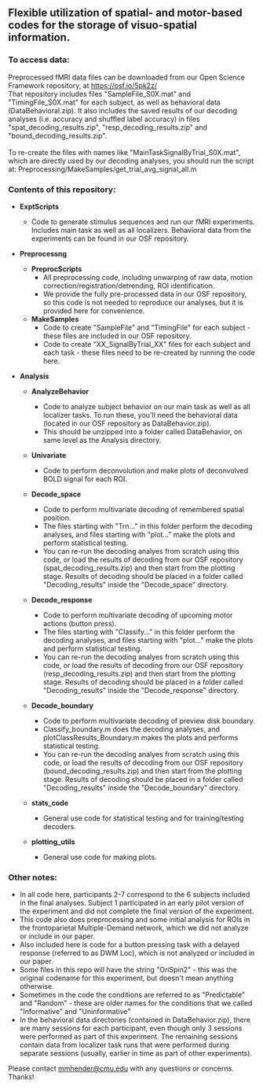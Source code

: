 ## Flexible utilization of spatial- and motor-based codes for the storage of visuo-spatial information.

### To access data:

Preprocessed fMRI data files can be downloaded from our Open Science Framework repository, at https://osf.io/5pk2z/ <br>
That repository includes files "SampleFile_S0X.mat" and "TimingFile_S0X.mat" for each subject, as well as behavioral data (DataBehavioral.zip). It also includes the saved results of our decoding analyses (i.e. accuracy and shuffled label accuracy) in files "spat_decoding_results.zip", "resp_decoding_results.zip" and "bound_decoding_results.zip". <br> <br>
To re-create the files with names like "MainTaskSignalByTrial_S0X.mat", which are directly used by our decoding analyses, you should run the script at:
Preprocessing/MakeSamples/get_trial_avg_signal_all.m

### Contents of this repository:

- <b>ExptScripts</b>
  - Code to generate stimulus sequences and run our fMRI experiments. Includes main task as well as all localizers.
      Behavioral data from the experiments can be found in our OSF repository. </li>
      
- <b> Preprocessng </b> 
  - <b> PreprocScripts</b>
    - All preprocessing code, including unwarping of raw data, motion correction/registration/detrending, ROI identification. 
    - We provide the fully pre-processed data in our OSF repository, so this code is not needed to reproduce our analyses, but it is provided here for convenience.    
  - <b> MakeSamples </b>
    - Code to create "SampleFile" and "TimingFile" for each subject - these files are included in our OSF repository. 
    - Code to create "XX_SignalByTrial_XX" files for each subject and each task - these files need to be re-created by running the code here.

- <b> Analysis </b>
  - <b> AnalyzeBehavior </b>
    - Code to analyze subject behavior on our main task as well as all localizer tasks. To run these, you'll need the behavioral data (located in our OSF repository as DataBehavior.zip). 
    - This should be unzipped into a folder called DataBehavior, on same level as the Analysis directory.
    
  - <b> Univariate </b>
    - Code to perform deconvolution and make plots of deconvolved BOLD signal for each ROI.
  - <b> Decode_space </b>
    - Code to perform multivariate decoding of remembered spatial position. 
    - The files starting with "Trn..." in this folder perform the decoding analyses, and files starting with "plot..." make the plots and perform statistical testing. 
    - You can re-run the decoding analyes from scratch using this code, or load the results of decoding from our OSF repository (spat_decoding_results.zip) and then start from the plotting stage. Results of decoding should be placed in a folder called "Decoding_results" inside the "Decode_space" directory.   
  - <b> Decode_response </b>
    - Code to perform multivariate decoding of upcoming motor actions (button press). 
    - The files starting with "Classify..." in this folder perform the decoding analyses, and files starting with "plot..." make the plots and perform statistical testing. 
    - You can re-run the decoding analyes from scratch using this code, or load the results of decoding from our OSF repository (resp_decoding_results.zip) and then start from the plotting stage. Results of decoding should be placed in a folder called "Decoding_results" inside the "Decode_response" directory. 
  - <b> Decode_boundary </b>
    - Code to perform multivariate decoding of preview disk boundary. 
    - Classify_boundary.m does the decoding analyses, and plotClassResults_Boundary.m makes the plots and performs statistical testing. 
    - You can re-run the decoding analyes from scratch using this code, or load the results of decoding from our OSF repository (bound_decoding_results.zip) and then start from the plotting stage. Results of decoding should be placed in a folder called "Decoding_results" inside the "Decode_boundary" directory. 
  - <b> stats_code </b>
    - General use code for statistical testing and for training/testing decoders.
  - <b> plotting_utils </b>
    - General use code for making plots.
    
### Other notes:

  - In all code here, participants 2-7 correspond to the 6 subjects included in the final analyses. Subject 1 participated in an early pilot version of the experiment and did not complete the final version of the experiment.
  - This code also does preprocessing and some initial analysis for ROIs in the frontoparietal Multiple-Demand network, which we did not analyze or include in our paper. 
  - Also included here is code for a button pressing task with a delayed response (referred to as DWM Loc), which is not analyzed or included in our paper.
  - Some files in this repo will have the string "OriSpin2" - this was the original codename for this experiment, but doesn't mean anything otherwise.
  - Sometimes in the code the conditions are referred to as "Predictable" and "Random" - these are older names for the conditions that we called "Informative" and "Uninformative"
  - In the behavioral data directories (contained in DataBehavior.zip), there are many sessions for each participant, even though only 3 sessions were performed as part of this experiment. The remaining sessions contain data from localizer task runs that were performed during separate sessions (usually, earlier in time as part of other experiments).


Please contact mmhender@cmu.edu with any questions or concerns. Thanks!
